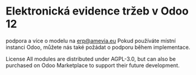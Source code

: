 # Elektronická evidence tržeb v Odoo 12
podpora a více o modelu na erp@amevia.eu
Pokud používáte místní instanci Odoo, můžete nás také požádat o podporu během implementace.

License
All modules are distributed under AGPL-3.0, but can also be purchased on Odoo Marketplace to support their future development.


